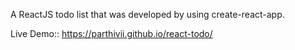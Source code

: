 A ReactJS todo list that was developed by using create-react-app.

Live Demo:: https://parthivii.github.io/react-todo/
